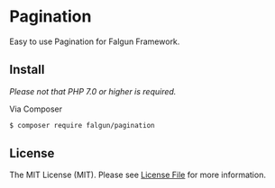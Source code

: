 # Pagination

Easy to use Pagination for Falgun Framework.

## Install
 *Please not that  PHP 7.0 or higher is required.*

Via Composer

``` bash
$ composer require falgun/pagination
```

## License

The MIT License (MIT). Please see [License File](LICENSE.md) for more information.
